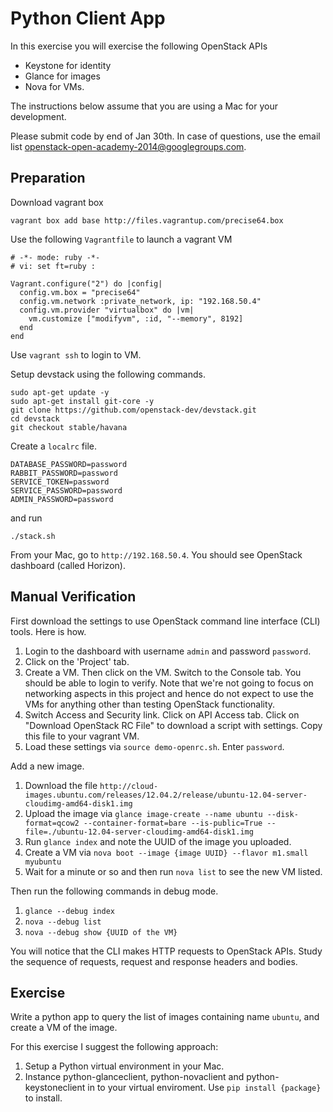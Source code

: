 # Python Client App

In this exercise you will exercise the following OpenStack APIs

- Keystone for identity
- Glance for images
- Nova for VMs.

The instructions below assume that you are using a Mac for your development.

Please submit code by end of Jan 30th. In case of questions,
use the email list openstack-open-academy-2014@googlegroups.com.


## Preparation

Download vagrant box

```
vagrant box add base http://files.vagrantup.com/precise64.box
```

Use the following `Vagrantfile` to launch a vagrant VM

```
# -*- mode: ruby -*-
# vi: set ft=ruby :

Vagrant.configure("2") do |config|
  config.vm.box = "precise64"
  config.vm.network :private_network, ip: "192.168.50.4"
  config.vm.provider "virtualbox" do |vm|
    vm.customize ["modifyvm", :id, "--memory", 8192]
  end
end
```

Use `vagrant ssh` to login to VM.

Setup devstack using the following commands.

```
sudo apt-get update -y
sudo apt-get install git-core -y
git clone https://github.com/openstack-dev/devstack.git
cd devstack
git checkout stable/havana
```

Create a `localrc` file.

```
DATABASE_PASSWORD=password
RABBIT_PASSWORD=password
SERVICE_TOKEN=password
SERVICE_PASSWORD=password
ADMIN_PASSWORD=password
```

and run

```
./stack.sh
```

From your Mac, go to `http://192.168.50.4`. You should see OpenStack
dashboard (called Horizon).

## Manual Verification

First download the settings to use OpenStack command line interface (CLI)
tools. Here is how.

1. Login to the dashboard with username `admin` and password `password`.
2. Click on the 'Project' tab.
3. Create a VM. Then click on the VM. Switch to the Console tab. You should be
   able to login to verify. Note that we're not going to focus on networking
   aspects in this project and hence do not expect to use the VMs for anything
   other than testing OpenStack functionality.
4. Switch Access and Security link. Click on API Access tab. Click on "Download
   OpenStack RC File" to download a script with settings. Copy this file to
   your vagrant VM.
5. Load these settings via `source demo-openrc.sh`. Enter `password`.

Add a new image.

1. Download the file `http://cloud-images.ubuntu.com/releases/12.04.2/release/ubuntu-12.04-server-cloudimg-amd64-disk1.img`
2. Upload the image via `glance image-create --name ubuntu
--disk-format=qcow2 --container-format=bare --is-public=True --file=./ubuntu-12.04-server-cloudimg-amd64-disk1.img`
3. Run `glance index` and note the UUID of the image you uploaded.
4. Create a VM via `nova boot --image {image UUID} --flavor m1.small myubuntu`
5. Wait for a minute or so and then run `nova list` to see the new VM listed.

Then run the following commands in debug mode.

1. `glance --debug index`
2. `nova --debug list`
3. `nova --debug show {UUID of the VM}`

You will notice that the CLI makes HTTP requests to OpenStack APIs. Study the
 sequence of requests, request and response headers and bodies.

## Exercise

Write a python app to query the list of images containing name `ubuntu`, and create a VM of the image.

For this exercise I suggest the following approach:

1. Setup a Python virtual environment in your Mac.
2. Instance python-glanceclient, python-novaclient and python-keystoneclient
in to your virtual enviroment. Use `pip install {package}` to install.







